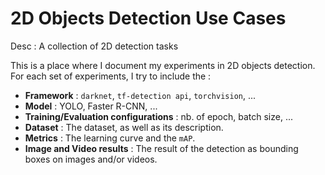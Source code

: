 # 2D Objects Detection Use Cases

Desc : A collection of 2D detection tasks

This is a place where I document my experiments in 2D objects detection. For each set of experiments, I try to include the :

* **Framework** : `darknet`, `tf-detection api`, `torchvision`, ...
* **Model** : YOLO, Faster R-CNN, ...
* **Training/Evaluation configurations** : nb. of epoch, batch size, ... 
* **Dataset** : The dataset, as well as its description.
* **Metrics** : The learning curve and the `mAP`. 
* **Image and Video results** : The result of the detection as bounding boxes on images and/or videos.